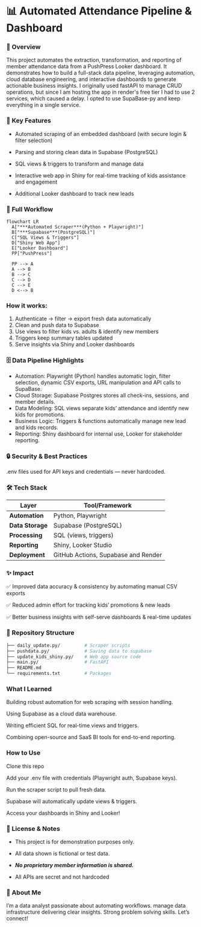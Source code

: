 # 📊 Automated Attendance Pipeline & Dashboard


### 📌 Overview
This project automates the extraction, transformation, and reporting of member attendance data from a PushPress Looker dashboard.
It demonstrates how to build a full-stack data pipeline, leveraging automation, cloud database engineering, and interactive dashboards to generate actionable business insights. I originally used fastAPI to manage CRUD operations, but since I am hosting the app in render's free tier I had to use 2 services, which caused a delay. I opted to use SupaBase-py and keep everything in a single service.

### 🚀 Key Features
- Automated scraping of an embedded dashboard (with secure login & filter selection)
  
- Parsing and storing clean data in Supabase (PostgreSQL)
  
- SQL views & triggers to transform and manage data
  
- Interactive web app in Shiny for real-time tracking of kids assistance and engagement
  
- Additional Looker dashboard to track new leads

### 🔗 Full Workflow
```mermaid
flowchart LR
  A["***Automated Scraper***(Python + Playwright)"]
  B["***Supabase***(PostgreSQL)"]
  C["SQL Views & Triggers"]
  D["Shiny Web App"]
  E["Looker Dashboard"]
  PP["PushPress"]

  PP --> A
  A --> B
  B --> C
  C --> D
  C --> E
  D <--> B
```
### How it works:
1. Authenticate → filter → export fresh data automatically
2. Clean and push data to Supabase
3. Use views to filter kids vs. adults & identify new members
4. Triggers keep summary tables updated
5. Serve insights via Shiny and Looker dashboards

### 🗄️ Data Pipeline Highlights
- Automation: Playwright (Python) handles automatic login, filter selection, dynamic CSV exports, URL manipulation and API calls to SupaBase.
- Cloud Storage: Supabase Postgres stores all check-ins, sessions, and member details.
- Data Modeling: SQL views separate kids’ attendance and identify new kids for promotions. 
- Business Logic: Triggers & functions automatically manage new lead and kids records.
- Reporting: Shiny dashboard for internal use, Looker for stakeholder reporting.

### 🔒 Security & Best Practices
.env files used for API keys and credentials — never hardcoded.

### 🛠️ Tech Stack
| Layer            | Tool/Framework            |
| ---------------- | ------------------------- |
| **Automation**   | Python, Playwright        |
| **Data Storage** | Supabase (PostgreSQL)     |
| **Processing**   | SQL (views, triggers)     |
| **Reporting**    | Shiny, Looker Studio      |
| **Deployment**   | GitHub Actions, Supabase and Render |


### ✨ Impact
✅ Improved data accuracy & consistency by automating manual CSV exports

✅ Reduced admin effort for tracking kids’ promotions & new leads

✅ Better business insights with self-serve dashboards & real-time updates

### 📂 Repository Structure
```bash
├── daily_update.py/         # Scraper scripts
├── pushdata.py/             # Saving data to supabase
├── update_kids_shiny.py/    # Web app source code
├── main.py/                 # FastAPI
├── README.md
└── requirements.txt         # Packages
```
### What I Learned
Building robust automation for web scraping with session handling.

Using Supabase as a cloud data warehouse.

Writing efficient SQL for real-time views and triggers.

Combining open-source and SaaS BI tools for end-to-end reporting.

### How to Use
Clone this repo

Add your .env file with credentials (Playwright auth, Supabase keys).

Run the scraper script to pull fresh data.

Supabase will automatically update views & triggers.

Access your dashboards in Shiny and Looker!

### 🤝 License & Notes
- This project is for demonstration purposes only.

- All data shown is fictional or test data.

- ***No proprietary member information is shared.***

- All APIs are secret and not hardcoded

### 👋 About Me
I’m a data analyst passionate about automating workflows. manage data infrastructure delivering clear insights. Strong problem solving skills.
Let’s connect!
